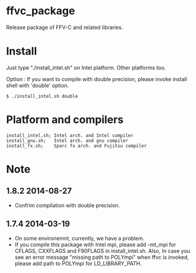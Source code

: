 ffvc_package
============

Release package of FFV-C and related libraries.


Install
=======
Just type "./install_intel.sh" on Intel platform. Other platforms too.

Option : If you want to compile with double precision, please invoke install shell with 'double' option.
	
	$ ./install_intel.sh double



Platform and compilers
=======
	install_intel.sh; Intel arch. and Intel compiler
	install_gnu.sh;   Intel arch. and gnu compiler
	install_fx.sh;    Sparc fx arch. and Fujitsu compiler



Note
=======
1.8.2  2014-08-27
---
- Confrim compilation with double precision.

1.7.4  2014-03-19
---
- On some environemnt, currently, we have a problem.
- If you compile this package with Intel mpi, please add -mt_mpi for CFLAGS, CXXFLAGS and F90FLAGS in install_intel.sh. Also, In case you see an error message "missing path to POLYmpi" when ffvc is invoked, please add path to POLYmpi for LD_LIBRARY_PATH.
